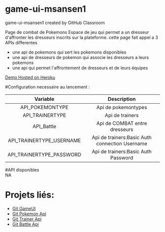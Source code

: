 # game-ui-msansen1
game-ui-msansen1 created by GitHub Classroom

Page de combat de Pokemons
Espace de jeu qui permet a un dresseur d'affronter les dresseurs inscrits sur la plateforme.
cette page fait appel a 3 APIs differentes
 - une api de pokemons qui sert les pokemons disponibles
 - une api de dresseurs de pokemon qui associe les dresseurs a leurs pokemons
 - une api qui permet l'affrontement de dresseurs et de leurs équipes

[Demo Hosted on Heroku](https://game-ui-msn.herokuapp.com/)

#Configuration necessaire au lancement :  

|  Variable | Description  |
|:-:|:-:|
| API_POKEMONTYPE | Api de pokemontypes |
| API_TRAINERTYPE | Api de trainers |
| API_Battle | Api de COMBAT entre dresseurs |
| API_TRAINERTYPE_USERNAME | Api de trainers:Basic Auth connection Username |
| API_TRAINERTYPE_PASSWORD | Api de trainers:Basic Auth Password |

#API disponibles  
NA

# Projets liés:  
- [Git GameUI](https://github.com/ALTEA-2019-2020/game-ui-msansen1)
- [Git Pokemon Api](https://github.com/ALTEA-2019-2020/pokemon-type-api-msansen1)
- [Git Trainer Api](https://github.com/ALTEA-2019-2020/trainer-api-msansen1)
- [Git Battle Api](https://github.com/ALTEA-2019-2020/battle-api-msansen1)
